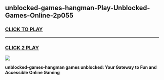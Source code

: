 
## unblocked-games-hangman-Play-Unblocked-Games-Online-2p055
<h3>
<a href="https://premium76.site?title=unblocked-games-hangman&ref=25A">CLICK TO PLAY</a></h3>
<hr>

<h3>
<a href="https://premium76.site?title=unblocked-games-hangman&ref=25A">CLICK 2 PLAY</a>
  
</h3>

<a href="https://premium76.site?title=unblocked-games-hangman&ref=25A"><img src="https://clearcache.store/games.png"></a>


**unblocked-games-hangman games unblocked: Your Gateway to Fun and Accessible Online Gaming**

